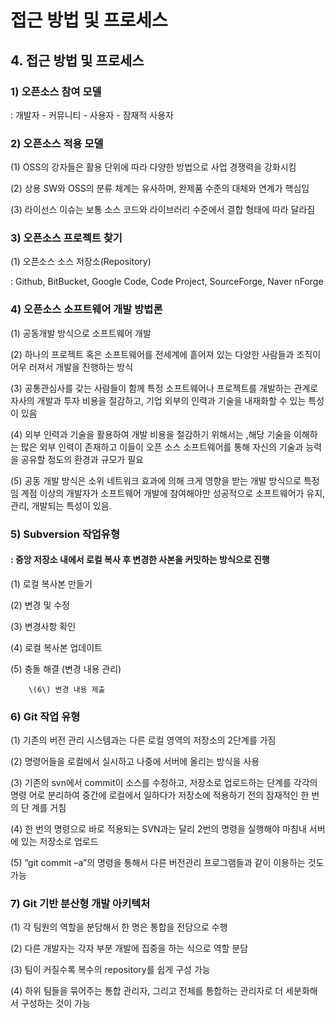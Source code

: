 # 접근 방법 및 프로세스

## 4. 접근 방법 및 프로세스

### 1\) 오픈소스 참여 모델

: 개발자 - 커뮤니티 - 사용자 - 잠재적 사용자



### 2\) 오픈소스 적용 모델

\(1\) OSS의 강자들은 활용 단위에 따라 다양한 방법으로 사업 경쟁력을 강화시킴

\(2\) 상용 SW와 OSS의 분류 체계는 유사하며, 완제품 수준의 대체와 연계가 핵심임

\(3\) 라이선스 이슈는 보통 소스 코드와 라이브러리 수준에서 결합 형태에 따라 달라짐



### 3\) 오픈소스 프로젝트 찾기

\(1\) 오픈소스 소스 저장소\(Repository\)

 : Github, BitBucket, Google Code, Code Project, SourceForge, Naver nForge



### 4\) 오픈소스 소프트웨어 개발 방법론

\(1\) 공동개발 방식으로 소프트웨어 개발

\(2\) 하나의 프로젝트 혹은 소프트웨어를 전세계에 흩어져 있는 다양한 사람들과 조직이 어우 러져서 개발을 진행하는 방식

\(3\) 공통관심사를 갖는 사람들이 함께 특정 소프트웨어나 프로젝트를 개발하는 관계로자사의 개발과 투자 비용을 절감하고, 기업 외부의 인력과 기술을 내재화할 수 있는 특성이 있음

\(4\) 외부 인력과 기술을 활용하여 개발 비용을 절감하기 위해서는 ,해당 기술을 이해하는 많은 외부 인력이 존재하고 이들이 오픈 소스 소프트웨어를 통해 자신의 기술과 능력을 공유할 정도의 환경과 규모가 필요

\(5\) 공동 개발 방식은 소위 네트워크 효과에 의해 크게 영향을 받는 개발 방식으로 특정 임 계점 이상의 개발자가 소프트웨어 개발에 참여해야만 성공적으로 소프트웨어가 유지, 관리, 개발되는 특성이 있음.



### 5\) Subversion 작업유형

####  : 중앙 저장소 내에서 로컬 복사 후 변경한 사본을 커밋하는 방식으로 진행

\(1\) 로컬  복사본 만들기

\(2\) 변경 및 수정

\(3\) 변경사항 확인

\(4\) 로컬 복사본 업데이트

\(5\) 충돌 해결 \(변경 내용 관리\)

        \(6\) 변경 내용 제출



### 6\) Git 작업 유형

\(1\) 기존의 버전 관리 시스템과는 다른 로컬 영역의 저장소의 2단계를 가짐

\(2\) 명령어들을 로컬에서 실시하고 나중에 서버에 올리는 방식을 사용

\(3\) 기존의 svn에서 commit이 소스를 수정하고, 저장소로 업로드하는 단계를 각각의 명령 어로 분리하여 중간에 로컬에서 일하다가 저장소에 적용하기 전의 잠재적인 한 번의 단 계를 거침

\(4\) 한 번의 명령으로 바로 적용되는 SVN과는 달리 2번의 명령을 실행해야 마침내 서버에 있는 저장소로 업로드

\(5\) “git commit –a”의 명령을 통해서 다른 버전관리 프로그램들과 같이 이용하는 것도 가능



### 7\) Git 기반 분산형 개발 아키텍처

\(1\) 각 팀원의 역할을 분담해서 한 명은 통합을 전담으로 수행

\(2\) 다른 개발자는 각자 부분 개발에 집중을 하는 식으로 역할 분담

\(3\) 팀이 커질수록 복수의 repository를 쉽게 구성 가능

\(4\) 하위 팀들을 묶어주는 통합 관리자, 그리고 전체를 통합하는 관리자로 더 세분화해서 구성하는 것이 가능


